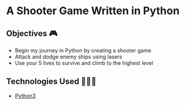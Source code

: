 # A Shooter Game Written in Python

## Objectives 🎮

* Begin my journey in Python by creating a shooter game
* Attack and dodge enemy ships using lasers
* Use your 5 lives to survive and climb to the highest level

## Technologies Used 👩🏻‍💻

* [Python3](https://www.python.org/)
